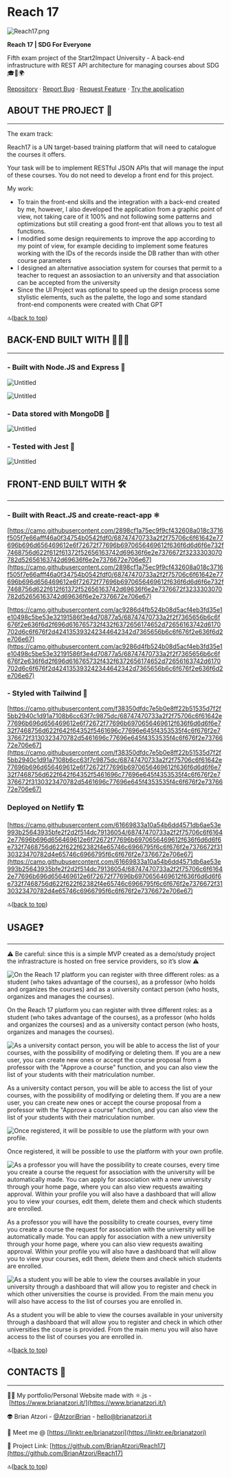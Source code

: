 # Reach 17

![Reach17.png](Reach%2017%2042aadff118e64e9298681ed32d203712/Reach17.png)

**Reach 17 | SDG For Everyone**

Fifth exam project of the Start2Impact University - A back-end infrastructure with REST API architecture for managing courses about SDG 🎓🎯🌍

[Repository](https://github.com/BrianAtzori/Reach17) · [Report Bug](https://github.com/BrianAtzori/Reach17/issues) · [Request Feature](https://github.com/BrianAtzori/Reach17/issues) · [Try the application](https://reach17.netlify.app/)

## ABOUT THE PROJECT 🧶

---

The exam track:

Reach17 is a UN target-based training platform that will need to catalogue the courses it offers.

Your task will be to implement RESTful JSON APIs that will manage the input of these courses. You do not need to develop a front end for this project.

My work:

- To train the front-end skills and the integration with a back-end created by me, however, I also developed the application from a graphic point of view, not taking care of it 100% and not following some patterns and optimizations but still creating a good front-ent that allows you to test all functions.
- I modified some design requirements to improve the app according to my point of view, for example deciding to implement some features working with the IDs of the records inside the DB rather than with other course parameters
- I designed an alternative association system for courses that permit to a teacher to request an assosiaction to an university and that association can be accepted from the university
- Since the UI Project was optional to speed up the design process some stylistic elements, such as the palette, the logo and some standard front-end components were created with Chat GPT

🔝([back to top](https://github.com/BrianAtzori/Reach17#readme-top))

## BACK-END BUILT WITH 👷🏻‍♂️

---

### - Built with Node.JS and Express 🐝

![Untitled](Reach%2017%2042aadff118e64e9298681ed32d203712/Untitled.png)

![Untitled](Reach%2017%2042aadff118e64e9298681ed32d203712/Untitled%201.png)

### - Data stored with MongoDB 🍃

![Untitled](Reach%2017%2042aadff118e64e9298681ed32d203712/Untitled%202.png)

### - Tested with Jest 🚀

![Untitled](Reach%2017%2042aadff118e64e9298681ed32d203712/Untitled%203.png)

## FRONT-END BUILT WITH 🛠

---

### - Built with React.JS and create-react-app ⚛️

[https://camo.githubusercontent.com/2898cf1a75ec9f9cf432608a018c3716f505f7e66afff46a0f34754b0542fdf0/68747470733a2f2f75706c6f61642e77696b696d656469612e6f72672f77696b6970656469612f636f6d6d6f6e732f7468756d622f612f61372f52656163742d69636f6e2e7376672f3233303070782d52656163742d69636f6e2e7376672e706e67](https://camo.githubusercontent.com/2898cf1a75ec9f9cf432608a018c3716f505f7e66afff46a0f34754b0542fdf0/68747470733a2f2f75706c6f61642e77696b696d656469612e6f72672f77696b6970656469612f636f6d6d6f6e732f7468756d622f612f61372f52656163742d69636f6e2e7376672f3233303070782d52656163742d69636f6e2e7376672e706e67)

[https://camo.githubusercontent.com/ac9286d4fb524b08d5acf4eb3fd35e1e10498c5be53e32191586f3e4d70877a5/68747470733a2f2f7365656b6c6f676f2e636f6d2f696d616765732f432f6372656174652d72656163742d6170702d6c6f676f2d424135393242344642342d7365656b6c6f676f2e636f6d2e706e67](https://camo.githubusercontent.com/ac9286d4fb524b08d5acf4eb3fd35e1e10498c5be53e32191586f3e4d70877a5/68747470733a2f2f7365656b6c6f676f2e636f6d2f696d616765732f432f6372656174652d72656163742d6170702d6c6f676f2d424135393242344642342d7365656b6c6f676f2e636f6d2e706e67)

### - Styled with Tailwind 🎨

[https://camo.githubusercontent.com/f38350dfdc7e5b0e8ff22b51535d7f2f5bb2940c1d91a7108b6cc63f7c9875dc/68747470733a2f2f75706c6f61642e77696b696d656469612e6f72672f77696b6970656469612f636f6d6d6f6e732f7468756d622f642f64352f5461696c77696e645f4353535f4c6f676f2e7376672f3130323470782d5461696c77696e645f4353535f4c6f676f2e7376672e706e67](https://camo.githubusercontent.com/f38350dfdc7e5b0e8ff22b51535d7f2f5bb2940c1d91a7108b6cc63f7c9875dc/68747470733a2f2f75706c6f61642e77696b696d656469612e6f72672f77696b6970656469612f636f6d6d6f6e732f7468756d622f642f64352f5461696c77696e645f4353535f4c6f676f2e7376672f3130323470782d5461696c77696e645f4353535f4c6f676f2e7376672e706e67)

### Deployed on Netlify 🏗️

[https://camo.githubusercontent.com/61669833a10a54b6dd4571db6ae53e993b25643935bfe2f2d2f514dc79136054/68747470733a2f2f75706c6f61642e77696b696d656469612e6f72672f77696b6970656469612f636f6d6d6f6e732f7468756d622f622f62382f4e65746c6966795f6c6f676f2e7376672f3130323470782d4e65746c6966795f6c6f676f2e7376672e706e67](https://camo.githubusercontent.com/61669833a10a54b6dd4571db6ae53e993b25643935bfe2f2d2f514dc79136054/68747470733a2f2f75706c6f61642e77696b696d656469612e6f72672f77696b6970656469612f636f6d6d6f6e732f7468756d622f622f62382f4e65746c6966795f6c6f676f2e7376672f3130323470782d4e65746c6966795f6c6f676f2e7376672e706e67)

🔝([back to top](https://github.com/BrianAtzori/Reach17#readme-top))

## USAGE❓

---

⚠️ Be careful: since this is a simple MVP created as a demo/study project the infrastracture is hosted on free service providers, so it’s slow ⚠️

![On the Reach 17 platform you can register with three different roles: as a student (who takes advantage of the courses), as a professor (who holds and organizes the courses) and as a university contact person (who hosts, organizes and manages the courses).](Reach%2017%2042aadff118e64e9298681ed32d203712/Untitled%204.png)

On the Reach 17 platform you can register with three different roles: as a student (who takes advantage of the courses), as a professor (who holds and organizes the courses) and as a university contact person (who hosts, organizes and manages the courses).

![As a university contact person, you will be able to access the list of your courses, with the possibility of modifying or deleting them. If you are a new user, you can create new ones or accept the course proposal from a professor with the "Approve a course" function, and you can also view the list of your students with their matriculation number.](Reach%2017%2042aadff118e64e9298681ed32d203712/Untitled%205.png)

As a university contact person, you will be able to access the list of your courses, with the possibility of modifying or deleting them. If you are a new user, you can create new ones or accept the course proposal from a professor with the "Approve a course" function, and you can also view the list of your students with their matriculation number.

![Once registered, it will be possible to use the platform with your own profile.](Reach%2017%2042aadff118e64e9298681ed32d203712/Untitled%206.png)

Once registered, it will be possible to use the platform with your own profile.

![As a professor you will have the possibility to create courses, every time you create a course the request for association with the university will be automatically made. You can apply for association with a new university through your home page, where you can also view requests awaiting approval.
Within your profile you will also have a dashboard that will allow you to view your courses, edit them, delete them and check which students are enrolled.](Reach%2017%2042aadff118e64e9298681ed32d203712/Untitled%207.png)

As a professor you will have the possibility to create courses, every time you create a course the request for association with the university will be automatically made. You can apply for association with a new university through your home page, where you can also view requests awaiting approval.
Within your profile you will also have a dashboard that will allow you to view your courses, edit them, delete them and check which students are enrolled.

![As a student you will be able to view the courses available in your university through a dashboard that will allow you to register and check in which other universities the course is provided. From the main menu you will also have access to the list of courses you are enrolled in.](Reach%2017%2042aadff118e64e9298681ed32d203712/Untitled%208.png)

As a student you will be able to view the courses available in your university through a dashboard that will allow you to register and check in which other universities the course is provided. From the main menu you will also have access to the list of courses you are enrolled in.

🔝([back to top](https://github.com/BrianAtzori/Awaca#readme-top))

## CONTACTS 💬

---

🤝🏻 My portfolio/Personal Website made with ⚛️.js - [https://www.brianatzori.it/](https://www.brianatzori.it/)

👽 Brian Atzori - [@AtzoriBrian](https://twitter.com/AtzoriBrian) - [hello@brianatzori.it](mailto:hello@brianatzori.it)

📖 Meet me @ [https://linktr.ee/brianatzori](https://linktr.ee/brianatzori)

🔗 Project Link: [https://github.com/BrianAtzori/Reach17](https://github.com/BrianAtzori/Reach17)

🔝([back to top](https://github.com/BrianAtzori/Awaca#readme-top))